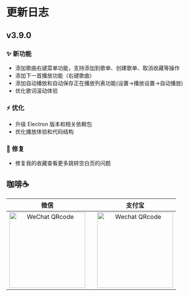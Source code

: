 # 更新日志

## v3.9.0
### ✨ 新功能
- 添加歌曲右键菜单功能，支持添加到歌单、创建歌单、取消收藏等操作
- 添加下一首播放功能（右键歌曲）
- 添加自动播放和自动保存正在播放列表功能(设置->播放设置->自动播放)
- 优化歌词滚动体验

### ⚡ 优化
- 升级 Electron 版本和相关依赖包
- 优化播放体验和代码结构

### 🐞 修复
- 修复我的收藏查看更多跳转空白页的问题


## 咖啡☕️
|                                        微信                                 |       |                                       支付宝                                       |
| :--------------------------------------------------------------------------------: | :--------------------------------------------------------------------------------: | :--------------------------------------------------------------------------------: |
| <img src="https://www.ghproxy.cn/https://raw.githubusercontent.com/algerkong/AlgerMusicPlayer/dev_electron/src/renderer/assets/wechat.png" alt="WeChat QRcode" width=200>|           | <img src="https://www.ghproxy.cn/https://raw.githubusercontent.com/algerkong/AlgerMusicPlayer/dev_electron/src/renderer/assets/alipay.png" alt="Wechat QRcode" width=200> |